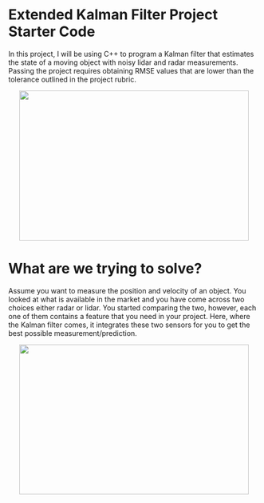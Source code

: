 # Extended Kalman Filter Project Starter Code
In this project, I will be using  C++ to program a Kalman filter that estimates the state of a moving object with noisy lidar and radar measurements. Passing the project requires obtaining RMSE values that are lower than the tolerance outlined in the project rubric. 


<p align="center">
  <img width="460" height="300" src="https://s3.us-west-2.amazonaws.com/secure.notion-static.com/150a730d-42a7-431a-8c50-7f8d487032ce/Screenshot_2021-10-22_164305.png?X-Amz-Algorithm=AWS4-HMAC-SHA256&X-Amz-Credential=AKIAT73L2G45O3KS52Y5%2F20211022%2Fus-west-2%2Fs3%2Faws4_request&X-Amz-Date=20211022T142750Z&X-Amz-Expires=86400&X-Amz-Signature=addda559ec3926786b09efb721a7b9818d7ecbbdbeb89e30066c86143cf0538c&X-Amz-SignedHeaders=host&response-content-disposition=filename%20%3D%22Screenshot%25202021-10-22%2520164305.png%22">
</p>


# What are we trying to solve? 
Assume you want to measure the position and velocity of an object. You looked at what is available in the market and you have come across two choices either radar or lidar. You started comparing the two, however, each one of them contains a feature that you need in your project. Here, where the Kalman filter comes, it integrates these two sensors for you to get the best possible measurement/prediction. 



<p align="center">
  <img width="460" height="300" src="https://s3.us-west-2.amazonaws.com/secure.notion-static.com/e52bf3a2-43e4-4fdf-9c67-4cf8565332bc/Untitled.png?X-Amz-Algorithm=AWS4-HMAC-SHA256&X-Amz-Credential=AKIAT73L2G45O3KS52Y5%2F20211022%2Fus-west-2%2Fs3%2Faws4_request&X-Amz-Date=20211022T141543Z&X-Amz-Expires=86400&X-Amz-Signature=afe0e8b63a1d85ded6589ccbef21df16711dde4a4e25e2756356da9b35867726&X-Amz-SignedHeaders=host&response-content-disposition=filename%20%3D%22Untitled.png%22">
</p>
